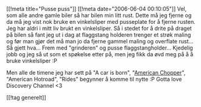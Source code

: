 [[!meta  title="Pusse puss"]]
[[!meta  date="2006-06-04 00:10:05"]]
Vel, som alle andre gamle biler så har bilen min litt rust. Dette må jeg fjerne og da må jeg vist nok bruke en vinkelsliper med pusseplate for å fjerne rusten. Jeg har aldri i mitt liv brukt en vinkelsliper. Så i stedet for å drite på draget på bilen så fant jeg ut i dag at flaggstang holderen trenger et strøk maling og før man gjør det må man jo da fjerne gammel maling og overflate rust... Så gjett hva... Frem med "grinderen" og pusse flaggstangholder... Kjedelig jobb og jeg så ut som et spøkelse etter på, men jeg fikk da øvd meg på å å bruke vinkelsliper :P

Men alle de timene jeg har sett på "A car is born", "<a href="http://en.wikipedia.org/wiki/American_Chopper">American Chopper</a>", "American Hotroad", "Rides" begynner å komme til nytte :P Gotta love Discovery Channel &lt;3

[[!tag  generelt]]